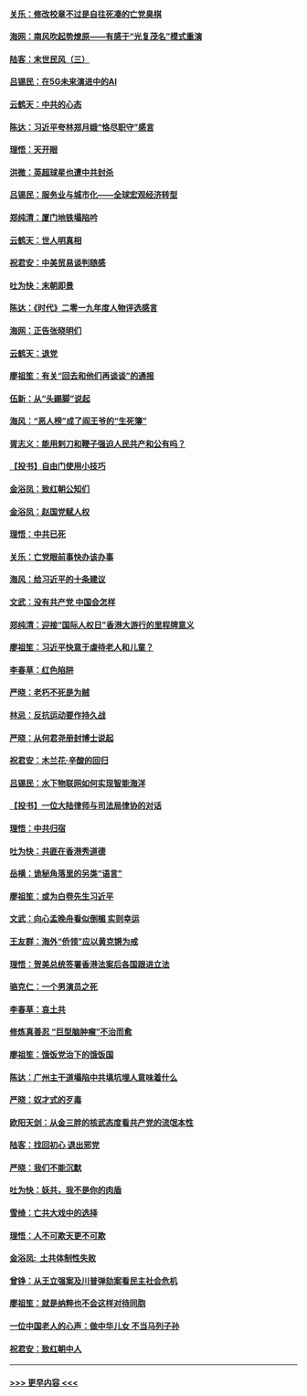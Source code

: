 #### [关乐：修改校章不过是自往死凑的亡党臭棋](../pages/nsc993/n11735097.md?t=12210111) 
#### [海网：南风吹起势燎原——有感于“光复茂名”模式重演](../pages/nsc993/n11732308.md?t=12210111) 
#### [陆客：末世民风（三）](../pages/nsc993/n11732211.md?t=12210111) 
#### [吕锡民：在5G未来演进中的AI](../pages/nsc993/n11730010.md?t=12210111) 
#### [云鹤天：中共的心态](../pages/nsc993/n11729906.md?t=12210111) 
#### [陈达：习近平夸林郑月娥“恪尽职守”感言](../pages/nsc993/n11729881.md?t=12210111) 
#### [理悟：天开眼](../pages/nsc993/n11729699.md?t=12210111) 
#### [洪微：英超球星也遭中共封杀](../pages/nsc993/n11727243.md?t=12210111) 
#### [吕锡民：服务业与城市化——全球宏观经济转型](../pages/nsc993/n11725845.md?t=12210111) 
#### [郑纯清：厦门地铁塌陷吟](../pages/nsc993/n11725813.md?t=12210111) 
#### [云鹤天：世人明真相](../pages/nsc993/n11725621.md?t=12210111) 
#### [祝君安：中美贸易谈判随感](../pages/nsc993/n11725609.md?t=12210111) 
#### [吐为快：末朝即景](../pages/nsc993/n11723365.md?t=12210111) 
#### [陈达：《时代》二零一九年度人物评选感言](../pages/nsc993/n11723337.md?t=12210111) 
#### [海网：正告张晓明们](../pages/nsc993/n11723228.md?t=12210111) 
#### [云鹤天：退党](../pages/nsc993/n11723056.md?t=12210111) 
#### [廖祖笙：有关“回去和他们再谈谈”的通报](../pages/nsc993/n11722442.md?t=12210111) 
#### [伍新：从“头踢脚”说起](../pages/nsc993/n11722429.md?t=12210111) 
#### [海风：“恶人榜”成了阎王爷的“生死簿”](../pages/nsc993/n11722272.md?t=12210111) 
#### [胥志义：能用剌刀和鞭子强迫人民共产和公有吗？](../pages/nsc993/n11720569.md?t=12210111) 
#### [【投书】自由门使用小技巧](../pages/nsc993/n11720180.md?t=12210111) 
#### [金浴凤：致红朝公知们](../pages/nsc993/n11720563.md?t=12210111) 
#### [金浴凤：赵国党赋人权](../pages/nsc993/n11720533.md?t=12210111) 
#### [理悟：中共已死](../pages/nsc993/n11720233.md?t=12210111) 
#### [关乐：亡党眼前事快办该办事](../pages/nsc993/n11719160.md?t=12210111) 
#### [海风：给习近平的十条建议](../pages/nsc993/n11717616.md?t=12210111) 
#### [文武：没有共产党 中国会怎样](../pages/nsc993/n11717584.md?t=12210111) 
#### [郑纯清：迎接“国际人权日”香港大游行的里程牌意义](../pages/nsc993/n11717417.md?t=12210111) 
#### [廖祖笙：习近平快意于虐待老人和儿童？](../pages/nsc993/n11715313.md?t=12210111) 
#### [李春草：红色陷阱](../pages/nsc993/n11715029.md?t=12210111) 
#### [严晓：老朽不死是为贼](../pages/nsc993/n11712910.md?t=12210111) 
#### [林忌：反抗运动要作持久战](../pages/nsc993/n11712623.md?t=12210111) 
#### [严晓：从何君尧册封博士说起](../pages/nsc993/n11712465.md?t=12210111) 
#### [祝君安：木兰花·辛酸的回归](../pages/nsc993/n11712381.md?t=12210111) 
#### [吕锡民：水下物联网如何实现智能海洋](../pages/nsc993/n11711158.md?t=12210111) 
#### [【投书】一位大陆律师与司法局律协的对话](../pages/nsc993/n11709675.md?t=12210111) 
#### [理悟：中共归宿](../pages/nsc993/n11710059.md?t=12210111) 
#### [吐为快：共匪在香港秀道德](../pages/nsc993/n11709979.md?t=12210111) 
#### [岳横：诡秘角落里的另类“语言”](../pages/nsc993/n11709792.md?t=12210111) 
#### [廖祖笙：或为白卷先生习近平](../pages/nsc993/n11708330.md?t=12210111) 
#### [文武：向心孟晚舟看似倒楣 实则幸运](../pages/nsc993/n11708236.md?t=12210111) 
#### [王友群：海外“侨领”应以黄克锵为戒](../pages/nsc993/n11706176.md?t=12210111) 
#### [理悟：贺美总统签署香港法案后各国跟进立法](../pages/nsc993/n11706853.md?t=12210111) 
#### [骆克仁：一个男演员之死](../pages/nsc993/n11706677.md?t=12210111) 
#### [李春草：哀土共](../pages/nsc993/n11706255.md?t=12210111) 
#### [修炼真善忍 “巨型脑肿瘤”不治而愈](../pages/nsc993/n11705340.md?t=12210111) 
#### [廖祖笙：饿饭党治下的饿饭国](../pages/nsc993/n11705085.md?t=12210111) 
#### [陈达：广州主干道塌陷中共填坑埋人意味着什么](../pages/nsc993/n11705046.md?t=12210111) 
#### [严晓：奴才式的歹毒](../pages/nsc993/n11704826.md?t=12210111) 
#### [欧阳天剑：从金三胖的核武态度看共产党的流氓本性](../pages/nsc993/n11702238.md?t=12210111) 
#### [陆客：找回初心 退出邪党](../pages/nsc993/n11702213.md?t=12210111) 
#### [严晓：我们不能沉默](../pages/nsc993/n11702110.md?t=12210111) 
#### [吐为快：妖共，我不是你的肉盾](../pages/nsc993/n11701366.md?t=12210111) 
#### [雪绮：亡共大戏中的选择](../pages/nsc993/n11699922.md?t=12210111) 
#### [理悟：人不可欺天更不可欺](../pages/nsc993/n11699657.md?t=12210111) 
#### [金浴凤:  土共体制性失败](../pages/nsc993/n11699361.md?t=12210111) 
#### [曾铮：从王立强案及川普弹劾案看民主社会危机](../pages/nsc993/n11699318.md?t=12210111) 
#### [廖祖笙：就是纳粹也不会这样对待同胞](../pages/nsc993/n11697658.md?t=12210111) 
#### [一位中国老人的心声：做中华儿女 不当马列子孙](../pages/nsc993/n11697525.md?t=12210111) 
#### [祝君安：致红朝中人](../pages/nsc993/n11697518.md?t=12210111) 

----
#### [ >>> 更早内容 <<< ](../indexes/nsc993-earlier.md)
